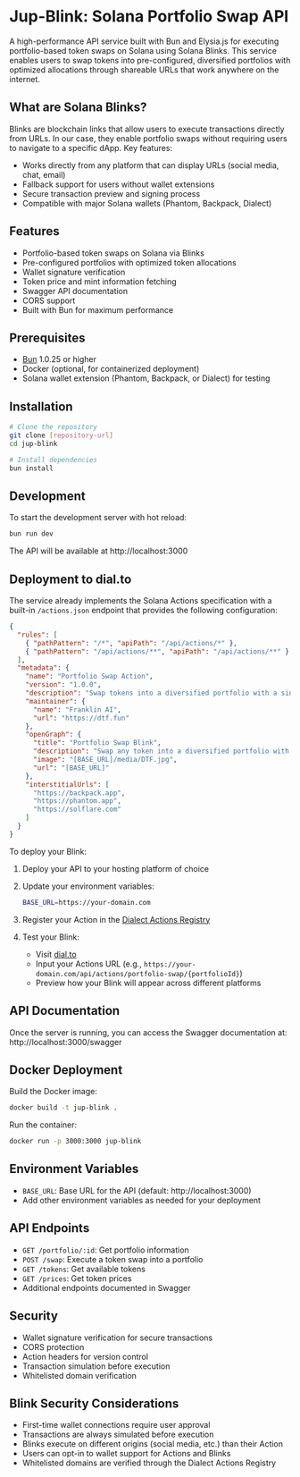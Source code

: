 # Jup-Blink: Solana Portfolio Swap API

A high-performance API service built with Bun and Elysia.js for executing portfolio-based token swaps on Solana using Solana Blinks. This service enables users to swap tokens into pre-configured, diversified portfolios with optimized allocations through shareable URLs that work anywhere on the internet.

## What are Solana Blinks?

Blinks are blockchain links that allow users to execute transactions directly from URLs. In our case, they enable portfolio swaps without requiring users to navigate to a specific dApp. Key features:

- Works directly from any platform that can display URLs (social media, chat, email)
- Fallback support for users without wallet extensions
- Secure transaction preview and signing process
- Compatible with major Solana wallets (Phantom, Backpack, Dialect)

## Features

- Portfolio-based token swaps on Solana via Blinks
- Pre-configured portfolios with optimized token allocations
- Wallet signature verification
- Token price and mint information fetching
- Swagger API documentation
- CORS support
- Built with Bun for maximum performance

## Prerequisites

- [Bun](https://bun.sh) 1.0.25 or higher
- Docker (optional, for containerized deployment)
- Solana wallet extension (Phantom, Backpack, or Dialect) for testing

## Installation

```bash
# Clone the repository
git clone [repository-url]
cd jup-blink

# Install dependencies
bun install
```

## Development

To start the development server with hot reload:
```bash
bun run dev
```

The API will be available at http://localhost:3000

## Deployment to dial.to

The service already implements the Solana Actions specification with a built-in `/actions.json` endpoint that provides the following configuration:

```json
{
  "rules": [
    { "pathPattern": "/*", "apiPath": "/api/actions/*" },
    { "pathPattern": "/api/actions/**", "apiPath": "/api/actions/**" }
  ],
  "metadata": {
    "name": "Portfolio Swap Action",
    "version": "1.0.0",
    "description": "Swap tokens into a diversified portfolio with a single click",
    "maintainer": {
      "name": "Franklin AI",
      "url": "https://dtf.fun"
    },
    "openGraph": {
      "title": "Portfolio Swap Blink",
      "description": "Swap any token into a diversified portfolio with a single click",
      "image": "[BASE_URL]/media/DTF.jpg",
      "url": "[BASE_URL]"
    },
    "interstitialUrls": [
      "https://backpack.app",
      "https://phantom.app",
      "https://solflare.com"
    ]
  }
}
```

To deploy your Blink:

1. Deploy your API to your hosting platform of choice
2. Update your environment variables:
   ```bash
   BASE_URL=https://your-domain.com
   ```

3. Register your Action in the [Dialect Actions Registry](https://dialect.io)

4. Test your Blink:
   - Visit [dial.to](https://dial.to)
   - Input your Actions URL (e.g., `https://your-domain.com/api/actions/portfolio-swap/{portfolioId}`)
   - Preview how your Blink will appear across different platforms

## API Documentation

Once the server is running, you can access the Swagger documentation at:
http://localhost:3000/swagger

## Docker Deployment

Build the Docker image:
```bash
docker build -t jup-blink .
```

Run the container:
```bash
docker run -p 3000:3000 jup-blink
```

## Environment Variables

- `BASE_URL`: Base URL for the API (default: http://localhost:3000)
- Add other environment variables as needed for your deployment

## API Endpoints

- `GET /portfolio/:id`: Get portfolio information
- `POST /swap`: Execute a token swap into a portfolio
- `GET /tokens`: Get available tokens
- `GET /prices`: Get token prices
- Additional endpoints documented in Swagger

## Security

- Wallet signature verification for secure transactions
- CORS protection
- Action headers for version control
- Transaction simulation before execution
- Whitelisted domain verification

## Blink Security Considerations

- First-time wallet connections require user approval
- Transactions are always simulated before execution
- Blinks execute on different origins (social media, etc.) than their Action
- Users can opt-in to wallet support for Actions and Blinks
- Whitelisted domains are verified through the Dialect Actions Registry